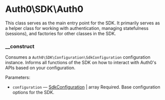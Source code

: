 # Auth0\\SDK\\Auth0

This class serves as the main entry point for the SDK. It primarily serves as a helper class for working with authentication, managing statefulness (sessions), and factories for other classes in the SDK.

### __construct
Consumes a `Auth0\SDK\Configuration\SdkConfiguration` configuration instance. Informs all functions of the SDK on how to interact with Auth0's APIs based on your configuration.

Parameters:
- `configuration` — [SdkConfiguration](Configuration/SdkConfiguration.md) | array
  Required. Base configuration options for the SDK.  
